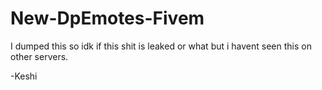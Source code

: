 # New-DpEmotes-Fivem

I dumped this so idk if this shit is leaked or what but i havent seen this on other servers.


-Keshi
